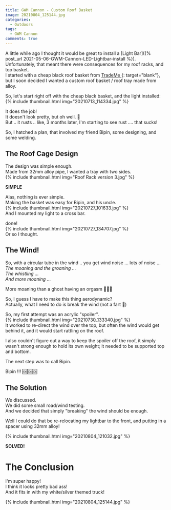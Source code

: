 ```yaml
---
title: GWM Cannon - Custom Roof Basket
image: 20210804_125144.jpg
categories:
  - Outdoors
tags:
  - GWM Cannon
comments: true
---
```

A little while ago I thought it would be great to install a [Light Bar]({% post_url 2021-05-06-GWM-Cannon-LED-Lightbar-install %}).  
Unfortunately, that meant there were consequences for my roof racks, and top basket.  
I started with a cheap black roof basket from [TradeMe ](https://www.trademe.co.nz){: target="blank"}, but I soon decided I wanted a custom roof basket / roof tray made from alloy.

So, let's start right off with the cheap black basket, and the light installed:  
{% include thumbnail.html img="20210713_114334.jpg" %}  

It does the job!  
It doesn't look pretty, but oh well. 🥴  
But .. it rusts .. like, 3 months later, I'm starting to see rust .... that sucks!  

So, I hatched a plan, that involved my friend Bipin, some designing, and some welding.  

## The Roof Cage Design
The design was simple enough.  
Made from 32mm alloy pipe, I wanted a tray with two sides.  
{% include thumbnail.html img="Roof Rack version 3.jpg" %}  

**SIMPLE**  

Alas, nothing is ever simple.  
Making the basket was easy for Bipin, and his uncle.  
{% include thumbnail.html img="20210727_101633.jpg" %}  
And I mounted my light to a cross bar.  

done!  
{% include thumbnail.html img="20210727_134707.jpg" %}  
Or so I thought.  

## The Wind!
So, with a circular tube in the wind .. you get wind noise ... lots of noise ...   
*The moaning and the groaning ...*   
*The whistling ...*   
*And more moaning ...*   

More moaning than a ghost having an orgasm 👻🍆💦  

So, I guess I have to make this thing aerodynamic?  
Actually, what I need to do is break the wind (not a fart 💨)  

So, my first attempt was an acrylic "spoiler".  
{% include thumbnail.html img="20210730_133340.jpg" %}  
It worked to re-direct the wind over the top, but often the wind would get behind it, and it would start rattling on the roof.  

I also couldn't figure out a way to keep the spoiler off the roof, it simply wasn't strong enough to hold its own weight; it needed to be supported top and bottom.  

The next step was to call Bipin.  

Bipin !!! 🆘🆘🆘  

## The Solution
We discussed.  
We did some small road/wind testing.  
And we decided that simply "breaking" the wind should be enough.  

Well I could do that be re-relocating my lightbar to the front, and putting in a spacer using 32mm alloy!  

{% include thumbnail.html img="20210804_121032.jpg" %}  

**SOLVED!**  

# The Conclusion
I'm super happy!  
I think it looks pretty bad ass!  
And it fits in with my white/silver themed truck!  

{% include thumbnail.html img="20210804_125144.jpg" %}  

